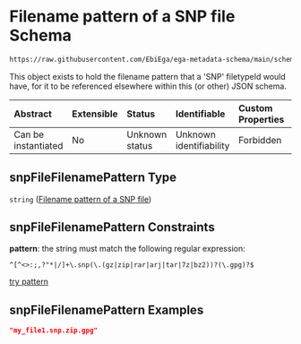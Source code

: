 # Filename pattern of a SNP file Schema

```txt
https://raw.githubusercontent.com/EbiEga/ega-metadata-schema/main/schemas/EGA.common-definitions.json#/definitions/snpFileFilenamePattern
```

This object exists to hold the filename pattern that a 'SNP' filetypeId would have, for it to be referenced elsewhere within this (or other) JSON schema.

| Abstract            | Extensible | Status         | Identifiable            | Custom Properties | Additional Properties | Access Restrictions | Defined In                                                                                           |
| :------------------ | :--------- | :------------- | :---------------------- | :---------------- | :-------------------- | :------------------ | :--------------------------------------------------------------------------------------------------- |
| Can be instantiated | No         | Unknown status | Unknown identifiability | Forbidden         | Allowed               | none                | [EGA.common-definitions.json\*](../../../schemas/EGA.common-definitions.json "open original schema") |

## snpFileFilenamePattern Type

`string` ([Filename pattern of a SNP file](ega-4-definitions-filename-pattern-of-a-snp-file.md))

## snpFileFilenamePattern Constraints

**pattern**: the string must match the following regular expression:&#x20;

```regexp
^[^<>:;,?"*|/]+\.snp(\.(gz|zip|rar|arj|tar|7z|bz2))?(\.gpg)?$
```

[try pattern](https://regexr.com/?expression=%5E%5B%5E%3C%3E%3A%3B%2C%3F%22*%7C%2F%5D%2B%5C.snp\(%5C.\(gz%7Czip%7Crar%7Carj%7Ctar%7C7z%7Cbz2\)\)%3F\(%5C.gpg\)%3F%24 "try regular expression with regexr.com")

## snpFileFilenamePattern Examples

```json
"my_file1.snp.zip.gpg"
```
